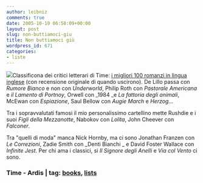 ```yaml
---
author: leibniz
comments: true
date: 2005-10-19 06:58:09+00:00
layout: post
slug: non-buttiamoci-giu
title: Non buttiamoci giù
wordpress_id: 671
categories:
- liste
---
```


![](http://www.ardis.co.uk/collectable_books.jpg)Classificona dei critici letterari di Time: [i migliori 100 romanzi in lingua inglese](http://www.time.com/time/2005/100books/the_complete_list.html) (con recensione originale di quando uscirono). De Lillo passa con _Rumore Bianco_ e non con _Underworld_, Philip Roth con _Pastorale Americana_ e _il Lamento di Portnoy_, Orwell con _1984 _e _La fattoria degli animali_, McEwan con _Espiazione_, Saul Bellow con _Augie March_ e _Herzog_...

Tra i sopravvalutati famosi il mio personalissimo cartellino mette Rushdie e i suoi _Figli della Mezzanotte_, Nabokov con _Lolita_, John Cheever con _Falconer_. 

  

Tra "quelli di moda" manca Nick Hornby, ma ci sono Jonathan Franzen con _Le Correzioni_, Zadie Smith con _Denti Bianchi _ e David Foster Wallace con _Infinite Jest_.  Per chi ama i classici, si _Il Signore degli Anelli_ e _Via col Vento_ ci sono. 

### Time - Ardis | tag: [books](http://www.technorati.com/tags/books), [lists](http://www.technorati.com/tags/lists)

### 
